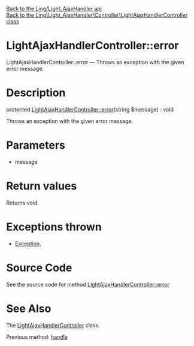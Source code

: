 [Back to the Ling/Light_AjaxHandler api](https://github.com/lingtalfi/Light_AjaxHandler/blob/master/doc/api/Ling/Light_AjaxHandler.md)<br>
[Back to the Ling\Light_AjaxHandler\Controller\LightAjaxHandlerController class](https://github.com/lingtalfi/Light_AjaxHandler/blob/master/doc/api/Ling/Light_AjaxHandler/Controller/LightAjaxHandlerController.md)


LightAjaxHandlerController::error
================



LightAjaxHandlerController::error — Throws an exception with the given error message.




Description
================


protected [LightAjaxHandlerController::error](https://github.com/lingtalfi/Light_AjaxHandler/blob/master/doc/api/Ling/Light_AjaxHandler/Controller/LightAjaxHandlerController/error.md)(string $message) : void




Throws an exception with the given error message.




Parameters
================


- message

    


Return values
================

Returns void.


Exceptions thrown
================

- [Exception](http://php.net/manual/en/class.exception.php).&nbsp;







Source Code
===========
See the source code for method [LightAjaxHandlerController::error](https://github.com/lingtalfi/Light_AjaxHandler/blob/master/Controller/LightAjaxHandlerController.php#L92-L95)


See Also
================

The [LightAjaxHandlerController](https://github.com/lingtalfi/Light_AjaxHandler/blob/master/doc/api/Ling/Light_AjaxHandler/Controller/LightAjaxHandlerController.md) class.

Previous method: [handle](https://github.com/lingtalfi/Light_AjaxHandler/blob/master/doc/api/Ling/Light_AjaxHandler/Controller/LightAjaxHandlerController/handle.md)<br>

